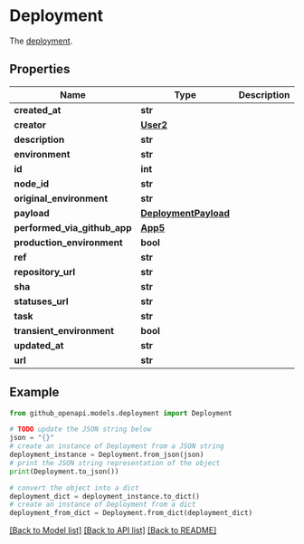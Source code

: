 # Deployment

The [deployment](https://docs.github.com/rest/deployments/deployments#list-deployments).

## Properties

Name | Type | Description | Notes
------------ | ------------- | ------------- | -------------
**created_at** | **str** |  | 
**creator** | [**User2**](User2.md) |  | 
**description** | **str** |  | 
**environment** | **str** |  | 
**id** | **int** |  | 
**node_id** | **str** |  | 
**original_environment** | **str** |  | 
**payload** | [**DeploymentPayload**](DeploymentPayload.md) |  | 
**performed_via_github_app** | [**App5**](App5.md) |  | [optional] 
**production_environment** | **bool** |  | [optional] 
**ref** | **str** |  | 
**repository_url** | **str** |  | 
**sha** | **str** |  | 
**statuses_url** | **str** |  | 
**task** | **str** |  | 
**transient_environment** | **bool** |  | [optional] 
**updated_at** | **str** |  | 
**url** | **str** |  | 

## Example

```python
from github_openapi.models.deployment import Deployment

# TODO update the JSON string below
json = "{}"
# create an instance of Deployment from a JSON string
deployment_instance = Deployment.from_json(json)
# print the JSON string representation of the object
print(Deployment.to_json())

# convert the object into a dict
deployment_dict = deployment_instance.to_dict()
# create an instance of Deployment from a dict
deployment_from_dict = Deployment.from_dict(deployment_dict)
```
[[Back to Model list]](../README.md#documentation-for-models) [[Back to API list]](../README.md#documentation-for-api-endpoints) [[Back to README]](../README.md)


